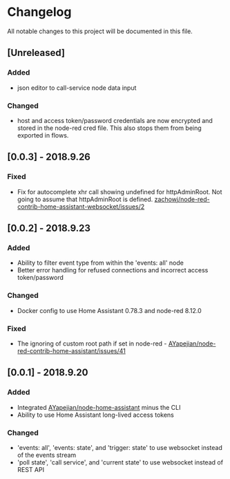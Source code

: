 # Changelog

All notable changes to this project will be documented in this file.

## [Unreleased]

### Added

* json editor to call-service node data input

### Changed

* host and access token/password credentials are now encrypted and stored in the node-red cred file. This also stops them from being exported in flows.

## [0.0.3] - 2018.9.26

### Fixed

* Fix for autocomplete xhr call showing undefined for httpAdminRoot. Not going to assume that httpAdminRoot is defined. [zachowj/node-red-contrib-home-assistant-websocket/issues/2](https://github.com/zachowj/node-red-contrib-home-assistant-websocket/issues/2)

## [0.0.2] - 2018.9.23

### Added

* Ability to filter event type from within the 'events: all' node
* Better error handling for refused connections and incorrect access token/password

### Changed

* Docker config to use Home Assistant 0.78.3 and node-red 8.12.0

### Fixed

* The ignoring of custom root path if set in node-red - [AYapejian/node-red-contrib-home-assistant/issues/41](https://github.com/AYapejian/node-red-contrib-home-assistant/issues/41)

## [0.0.1] - 2018.9.20

### Added

* Integrated [AYapejian/node-home-assistant](https://github.com/AYapejian/node-home-assistant) minus the CLI
* Ability to use Home Assistant long-lived access tokens

### Changed

* 'events: all', 'events: state', and 'trigger: state' to use websocket instead of the events stream
* 'poll state', 'call service', and 'current state' to use websocket instead of REST API
